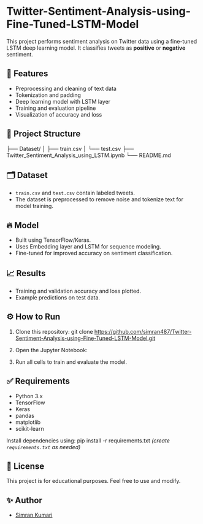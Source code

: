 # Twitter-Sentiment-Analysis-using-Fine-Tuned-LSTM-Model

This project performs sentiment analysis on Twitter data using a fine-tuned LSTM deep learning model. It classifies tweets as **positive** or **negative** sentiment.

## 📌 Features
- Preprocessing and cleaning of text data
- Tokenization and padding
- Deep learning model with LSTM layer
- Training and evaluation pipeline
- Visualization of accuracy and loss

## 📂 Project Structure
├── Dataset/
│ ├── train.csv
│ └── test.csv
├── Twitter_Sentiment_Analysis_using_LSTM.ipynb
└── README.md

## 🗂️ Dataset
- `train.csv` and `test.csv` contain labeled tweets.
- The dataset is preprocessed to remove noise and tokenize text for model training.

## 🔥 Model
- Built using TensorFlow/Keras.
- Uses Embedding layer and LSTM for sequence modeling.
- Fine-tuned for improved accuracy on sentiment classification.

## 📈 Results
- Training and validation accuracy and loss plotted.
- Example predictions on test data.

## ⚙️ How to Run
1. Clone this repository:
git clone https://github.com/simran487/Twitter-Sentiment-Analysis-using-Fine-Tuned-LSTM-Model.git

2. Open the Jupyter Notebook:

3. Run all cells to train and evaluate the model.

## ✅ Requirements
- Python 3.x
- TensorFlow
- Keras
- pandas
- matplotlib
- scikit-learn

Install dependencies using:
pip install -r requirements.txt
*(create `requirements.txt` as needed)*

## 📜 License
This project is for educational purposes. Feel free to use and modify.

## ✨ Author
- [Simran Kumari](https://github.com/simran487)
